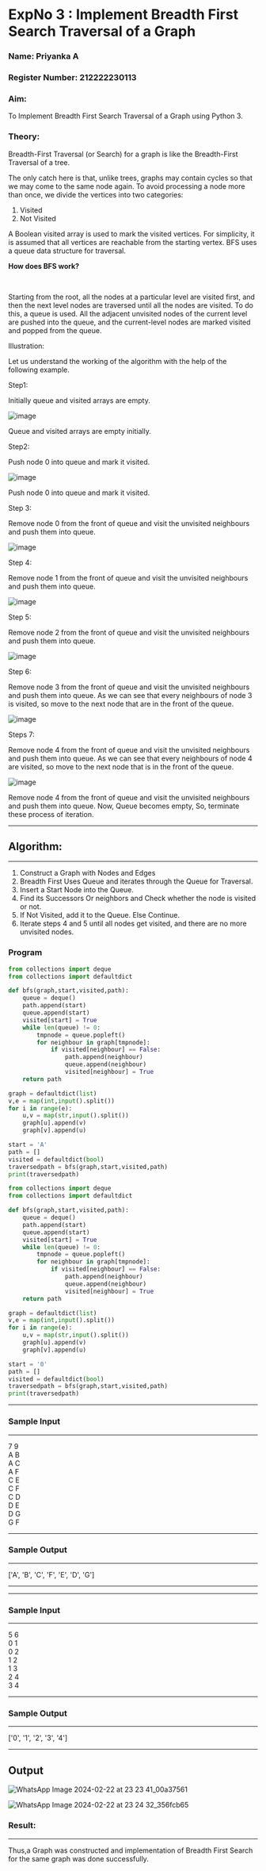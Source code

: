 <h1> ExpNo 3 : Implement Breadth First Search Traversal of a Graph </h1> 

<h3>Name: Priyanka A </h3>
<h3>Register Number: 212222230113 </h3>
   
<H3>Aim:</H3>

<p>To Implement Breadth First Search Traversal of a Graph using Python 3.</p>
 
 <h3>Theory:</h3>
 
 <p>Breadth-First Traversal (or Search) for a graph is like the Breadth-First Traversal of a tree.

   The only catch here is that, unlike trees, graphs may contain cycles so that we may come to the same node again. To avoid processing a node more than once, we divide the vertices into two categories:

<ol><li>Visited</li>
 
<li>Not Visited</li></ol>

</p>

<p>
A Boolean visited array is used to mark the visited vertices. For simplicity, it is assumed that all vertices are reachable from the starting vertex. BFS uses a queue data structure for traversal.
</p>
<p>
  <strong>
  
  How does BFS work?
  
  </strong><br>
  
  Starting from the root, all the nodes at a particular level are visited first, and then the next level nodes are traversed until all the nodes are visited.
To do this, a queue is used. All the adjacent unvisited nodes of the current level are pushed into the queue, and the current-level nodes are marked visited and popped from the queue.

Illustration:

Let us understand the working of the algorithm with the help of the following example.

Step1: 

Initially queue and visited arrays are empty.

</p>

![image](https://github.com/natsaravanan/19AI405FUNDAMENTALSOFARTIFICIALINTELLIGENCE/assets/87870499/8acdebf8-ecc2-4d10-a208-45cce441f059)


Queue and visited arrays are empty initially.


Step2: 

Push node 0 into queue and mark it visited.

![image](https://github.com/natsaravanan/19AI405FUNDAMENTALSOFARTIFICIALINTELLIGENCE/assets/87870499/0e9ce012-8e1f-43d7-b7b9-c0fb19fe0c3f)



Push node 0 into queue and mark it visited.


Step 3: 

Remove node 0 from the front of queue and visit the unvisited neighbours and push them into queue.

![image](https://github.com/natsaravanan/19AI405FUNDAMENTALSOFARTIFICIALINTELLIGENCE/assets/87870499/67d8fa3b-ce9e-46c2-9dd7-089e204e667a)


Step 4:

Remove node 1 from the front of queue and visit the unvisited neighbours and push them into queue.


![image](https://github.com/natsaravanan/19AI405FUNDAMENTALSOFARTIFICIALINTELLIGENCE/assets/87870499/b0cf0fde-8a86-41cb-a054-36875ac24ab0)


Step 5: 

Remove node 2 from the front of queue and visit the unvisited neighbours and push them into queue.


![image](https://github.com/natsaravanan/19AI405FUNDAMENTALSOFARTIFICIALINTELLIGENCE/assets/87870499/8968a163-6b3a-4f7e-8ad4-bbf24f326b9b)

Step 6: 

Remove node 3 from the front of queue and visit the unvisited neighbours and push them into queue. 
As we can see that every neighbours of node 3 is visited, so move to the next node that are in the front of the queue.


![image](https://github.com/natsaravanan/19AI405FUNDAMENTALSOFARTIFICIALINTELLIGENCE/assets/87870499/7a1c1b16-ea69-497f-a099-8440200f6dc0)


Steps 7: 

Remove node 4 from the front of queue and visit the unvisited neighbours and push them into queue. 
As we can see that every neighbours of node 4 are visited, so move to the next node that is in the front of the queue.


![image](https://github.com/natsaravanan/19AI405FUNDAMENTALSOFARTIFICIALINTELLIGENCE/assets/87870499/8e16ffa3-c3d6-4774-822b-6eb84adedad9)


Remove node 4 from the front of queue and visit the unvisited neighbours and push them into queue.
Now, Queue becomes empty, So, terminate these process of iteration.


<hr>

<h2>Algorithm:</h2>

<hr>
<ol>
  
  <li>Construct a Graph with Nodes and Edges</li>
 <li>Breadth First Uses Queue and iterates through the Queue for Traversal.</li>
  <li>Insert a Start Node into the Queue.</li>
<li>Find its Successors Or neighbors and Check whether the node is visited or not.</li>
<li>If Not Visited, add it to the Queue. Else Continue.</li>
<li>Iterate steps 4 and 5 until all nodes get visited, and there are no more unvisited nodes.</li>

</ol>

### Program 

```py
from collections import deque
from collections import defaultdict

def bfs(graph,start,visited,path):
    queue = deque()
    path.append(start)
    queue.append(start)
    visited[start] = True
    while len(queue) != 0:
        tmpnode = queue.popleft()
        for neighbour in graph[tmpnode]:
            if visited[neighbour] == False:
                path.append(neighbour)
                queue.append(neighbour)
                visited[neighbour] = True
    return path

graph = defaultdict(list)
v,e = map(int,input().split())
for i in range(e):
    u,v = map(str,input().split())
    graph[u].append(v)
    graph[v].append(u)

start = 'A'
path = []
visited = defaultdict(bool)
traversedpath = bfs(graph,start,visited,path)
print(traversedpath)
```

```py
from collections import deque
from collections import defaultdict

def bfs(graph,start,visited,path):
    queue = deque()
    path.append(start)
    queue.append(start)
    visited[start] = True
    while len(queue) != 0:
        tmpnode = queue.popleft()
        for neighbour in graph[tmpnode]:
            if visited[neighbour] == False:
                path.append(neighbour)
                queue.append(neighbour)
                visited[neighbour] = True
    return path

graph = defaultdict(list)
v,e = map(int,input().split())
for i in range(e):
    u,v = map(str,input().split())
    graph[u].append(v)
    graph[v].append(u)

start = '0'
path = []
visited = defaultdict(bool)
traversedpath = bfs(graph,start,visited,path)
print(traversedpath)
```

<hr>
<h3> Sample Input </h3>


<hr>
7 9 <BR>
A B <BR>
A C <BR>
A F <BR>
C E <BR>
C F <BR>
C D <BR>
D E <BR>
D G <BR>
G F <BR>
<hr>


<h3>Sample Output</h3>
<hr>


['A', 'B', 'C', 'F', 'E', 'D', 'G']

<hr>

<hr>


<h3>Sample Input</h3>

<hr>

5 6 <BR>
0 1 <BR>
0 2 <BR>
1 2 <BR>
1 3 <BR>
2 4 <BR>
3 4 <BR>
<hr>


<h3>Sample Output</h3>

<hr>
['0', '1', '2', '3', '4']
<hr>

## Output 

![WhatsApp Image 2024-02-22 at 23 23 41_00a37561](https://github.com/PriyankaAnnadurai/19AI405ExpNo3/assets/118351569/dad58095-4267-48c3-9093-b9085a8ced35)


![WhatsApp Image 2024-02-22 at 23 24 32_356fcb65](https://github.com/PriyankaAnnadurai/19AI405ExpNo3/assets/118351569/c42c3a53-9203-43bd-9cb4-189c3f09a167)


<h3> Result: </h3>


<hr>

<p>
  Thus,a Graph was constructed and implementation of Breadth First Search for the same graph was done successfully.
</p>







